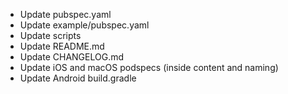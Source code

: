 - Update pubspec.yaml
- Update example/pubspec.yaml
- Update scripts
- Update README.md
- Update CHANGELOG.md
- Update iOS and macOS podspecs (inside content and naming)
- Update Android build.gradle